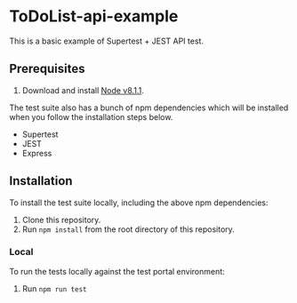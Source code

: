 # ToDoList-api-example

This is a basic example of Supertest + JEST API test.


Prerequisites
------------

1. Download and install [Node v8.1.1](https://nodejs.org/en/).

The test suite also has a bunch of npm dependencies which will be installed when you follow the installation
steps below.

* Supertest
* JEST
* Express



Installation
------------

To install the test suite locally, including the above npm dependencies:

1. Clone this repository.
1. Run `npm install` from the root directory of this repository.

### Local

To run the tests locally against the test portal environment:

1. Run `npm run test`
